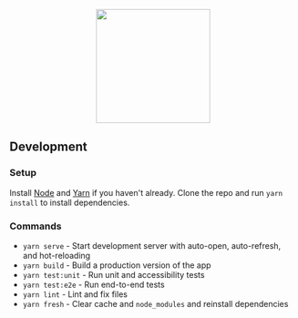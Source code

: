 <p align="center"><img src="https://user-images.githubusercontent.com/8326331/133301616-504b30a2-a015-4de8-b611-60539f133cfc.png" height="200px" /></p>

## Development

### Setup

Install [Node](https://nodejs.org/) and [Yarn](https://yarnpkg.com/) if you haven't already.
Clone the repo and run `yarn install` to install dependencies.

### Commands

- `yarn serve` - Start development server with auto-open, auto-refresh, and hot-reloading
- `yarn build` - Build a production version of the app
- `yarn test:unit` - Run unit and accessibility tests
- `yarn test:e2e` - Run end-to-end tests
- `yarn lint` - Lint and fix files
- `yarn fresh` - Clear cache and `node_modules` and reinstall dependencies
